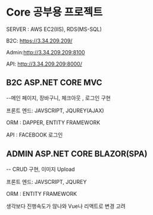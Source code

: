 # Core 공부용 프로젝트

SERVER : AWS EC2(IIS), RDS(MS-SQL)

B2C: https://3.34.209.209/

Admin:http://3.34.209.209:8100

API: http://3.34.209.209:8000/

## B2C ASP.NET CORE MVC 

--메인 페이지, 장바구니, 체크아웃 , 로그인 구현

프론트 엔드: JAVSCRIPT,  JQUREY(AJAX) 

ORM : DAPPER, ENTITY FRAMEWORK 

API : FACEBOOK 로그인

## ADMIN ASP.NET CORE BLAZOR(SPA) 

-- CRUD 구현, 이미지  Upload 

프론트 엔드: JAVSCRIPT, JQUREY

ORM : ENTITY FRAMEWORK

생각보다 진행속도가 않나와 Vue나 리액트로 변경 고려